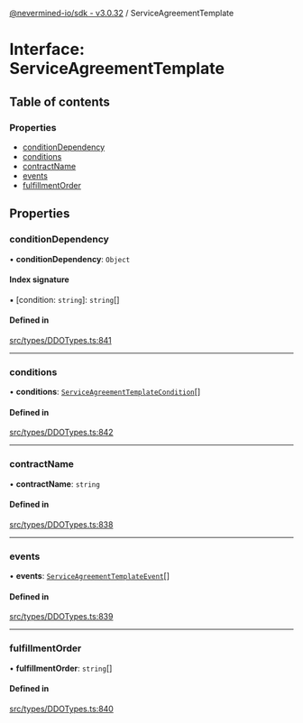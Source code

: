 [@nevermined-io/sdk - v3.0.32](../code-reference.md) / ServiceAgreementTemplate

# Interface: ServiceAgreementTemplate

## Table of contents

### Properties

- [conditionDependency](ServiceAgreementTemplate.md#conditiondependency)
- [conditions](ServiceAgreementTemplate.md#conditions)
- [contractName](ServiceAgreementTemplate.md#contractname)
- [events](ServiceAgreementTemplate.md#events)
- [fulfillmentOrder](ServiceAgreementTemplate.md#fulfillmentorder)

## Properties

### conditionDependency

• **conditionDependency**: `Object`

#### Index signature

▪ [condition: `string`]: `string`[]

#### Defined in

[src/types/DDOTypes.ts:841](https://github.com/nevermined-io/sdk-js/blob/aebb2d7041e6f22aa25122a9a516bc8a7030d8ab/src/types/DDOTypes.ts#L841)

---

### conditions

• **conditions**: [`ServiceAgreementTemplateCondition`](ServiceAgreementTemplateCondition.md)[]

#### Defined in

[src/types/DDOTypes.ts:842](https://github.com/nevermined-io/sdk-js/blob/aebb2d7041e6f22aa25122a9a516bc8a7030d8ab/src/types/DDOTypes.ts#L842)

---

### contractName

• **contractName**: `string`

#### Defined in

[src/types/DDOTypes.ts:838](https://github.com/nevermined-io/sdk-js/blob/aebb2d7041e6f22aa25122a9a516bc8a7030d8ab/src/types/DDOTypes.ts#L838)

---

### events

• **events**: [`ServiceAgreementTemplateEvent`](ServiceAgreementTemplateEvent.md)[]

#### Defined in

[src/types/DDOTypes.ts:839](https://github.com/nevermined-io/sdk-js/blob/aebb2d7041e6f22aa25122a9a516bc8a7030d8ab/src/types/DDOTypes.ts#L839)

---

### fulfillmentOrder

• **fulfillmentOrder**: `string`[]

#### Defined in

[src/types/DDOTypes.ts:840](https://github.com/nevermined-io/sdk-js/blob/aebb2d7041e6f22aa25122a9a516bc8a7030d8ab/src/types/DDOTypes.ts#L840)
